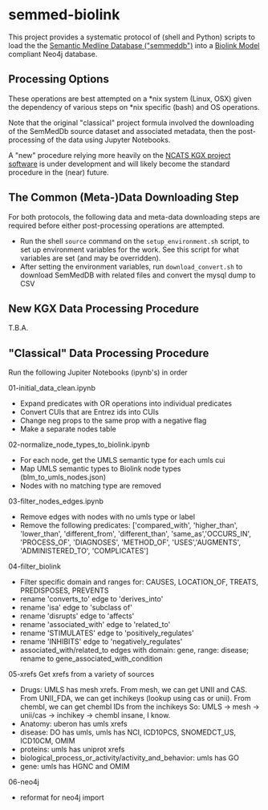 # semmed-biolink

This project provides a systematic protocol of (shell and Python) scripts to load the the [Semantic Medline Database ("semmeddb")](https://skr3.nlm.nih.gov/SemMedDB/) into a [Biolink Model](https://github.com/biolink/biolink-model) compliant Neo4j database.  

## Processing Options

These operations are best attempted on a *nix system (Linux, OSX) given the dependency of various steps on *nix specific (bash) and OS operations.

Note that the original "classical" project formula involved the downloading of the SemMedDb source dataset and associated metadata, then the post-processing of the data using Jupyter Notebooks. 

A "new" procedure relying more heavily on the [NCATS KGX project software]() is under development and will likely become the standard procedure in the (near) future.

## The Common (Meta-)Data Downloading Step

For both protocols, the following data and meta-data downloading steps are required before either post-processing operations are attempted.

- Run the shell `source` command on the `setup_environment.sh` script, to set up environment variables for the work. See this script for what variables are set (and may be overridden).
- After setting the environment variables, run `download_convert.sh` to download SemMedDB with related files and convert the mysql dump to CSV

## New KGX Data Processing Procedure

T.B.A.

## "Classical" Data Processing Procedure

Run the following Jupiter Notebooks (ipynb's) in order

01-initial_data_clean.ipynb
- Expand predicates with OR operations into individual predicates
- Convert CUIs that are Entrez ids into CUIs
- Change neg props to the same prop with a negative flag
- Make a separate nodes table

02-normalize_node_types_to_biolink.ipynb
- For each node, get the UMLS semantic type for each umls cui
- Map UMLS semantic types to Biolink node types (blm_to_umls_nodes.json)
- Nodes with no matching type are removed

03-filter_nodes_edges.ipynb
- Remove edges with nodes with no umls type or label
- Remove the following predicates: ['compared_with', 'higher_than', 'lower_than', 'different_from', 'different_than', 
'same_as','OCCURS_IN', 'PROCESS_OF', 'DIAGNOSES', 'METHOD_OF', 'USES','AUGMENTS', 'ADMINISTERED_TO', 'COMPLICATES']

04-filter_biolink
 - Filter specific domain and ranges for: CAUSES, LOCATION_OF, TREATS, PREDISPOSES, PREVENTS
 - rename 'converts_to' edge to 'derives_into'
 - rename 'isa' edge to 'subclass of'
 - rename 'disrupts' edge to 'affects'
 - rename 'associated_with' edge to 'related_to'
 - rename 'STIMULATES' edge to 'positively_regulates'
 - rename 'INHIBITS' edge to 'negatively_regulates'
 - associated_with/related_to edges with domain: gene, range: disease; rename to gene_associated_with_condition

05-xrefs
Get xrefs from a variety of sources
- Drugs: 
UMLS has mesh xrefs. From mesh, we can get UNII and CAS. From UNII_FDA, we can get inchikeys 
(lookup using cas or unii). From chembl, we can get chembl IDs from the inchikeys
So: UMLS -> mesh -> unii/cas -> inchikey -> chembl
insane, I know.
- Anatomy: uberon has umls xrefs
- disease: DO has umls, umls has NCI, ICD10PCS, SNOMEDCT_US, ICD10CM, OMIM
- proteins: umls has uniprot xrefs
- biological_process_or_activity/activity_and_behavior: umls has GO
- gene: umls has HGNC and OMIM

06-neo4j
 - reformat for neo4j import
